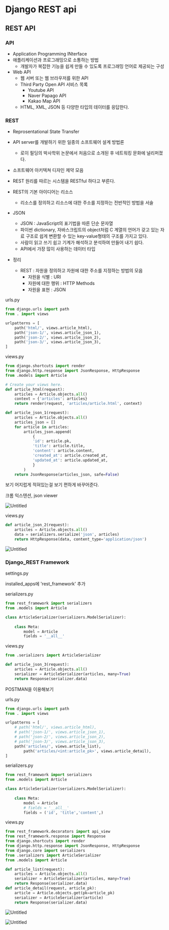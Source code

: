 # Django REST api

## REST API

### API

- Application Programming INterface
- 애플리케이션과 프로그래밍으로 소통하는 방법
    - 개발자가 복잡한 기능을 쉽게 만들 수 있도록 프로그래밍 언어로 제공되는 구성
- Web API
    - 웹 서버 또는 웹 브라우저를 위한 API
    - Third Party Open API 서비스 목록
        - Youtube API
        - Naver Papago API
        - Kakao Map API
    - HTML, XML, JSON 등 다양한 타입의 데이터를 응답한다.
    

### REST

- Reprosentational State Transfer
- API server를 개발하기 위한 일종의 소프트웨어 설계 방법론
    - 로이 필딩의 박사학위 논문에서 처음으로 소개된 후 네트워킹 문화에 널리퍼졌다.
- 소프트웨어 아키텍쳐 디자인 제약 모음
- REST 원리를 따르는 시스템을 RESTful 하다고 부른다.
- REST의 기본 아이디어는 리소스
    - 리소스를 정의하고 리소스에 대한 주소를 지정하는 전반적인 방법을 서술

- JSON
    - JSON : JavaScript의 표기법을 따른 단순 문자열
    - 파이썬 dictionary, 자바스크립트의 object처럼 C 계열의 언어가 갖고 있는 자료 구조로 쉽게 변환할 수 있는 key-value형태의 구조를 가지고 있다.
    - 사람이 읽고 쓰기 쉽고 기계가 해석하고 분석하여 만들어 내기 쉽다.
    - API에서 가장 많이 사용하는 데이터 타입
- 정리
    - REST : 자원을 정의하고 자원에 대한 주소를 지정하는 방법의 모음
        - 자원을 식별 : URI
        - 자원에 대한 행위 : HTTP Methods
        - 자원을 표현 : JSON

urls.py

```python
from django.urls import path
from . import views

urlpatterns = [
    path('html/', views.article_html),
    path('json-1/', views.article_json_1),
    path('json-2/', views.article_json_2),
    path('json-3/', views.article_json_3),
]
```

views.py

```python
from django.shortcuts import render
from django.http.response import JsonResponse, HttpResponse
from .models import Article

# Create your views here.
def article_html(request):
    articles = Article.objects.all()
    context = {'articles': articles}
    return render(request, 'articles/article.html', context)

def article_json_1(request):
    articles = Article.objects.all()
    articles_json = []
    for article in articles:
        articles_json.append(
            {
            'id': article.pk,
            'title': article.title,
            'content': article.content, 
            'created_at': article.created_at,
            'updated_at': article.updated_at,
            }
        )
    return JsonResponse(articles_json, safe=False)
```

보기 어지럽게 적혀있는걸 보기 편하게 바꾸어준다.

크롬 익스텐션, json viewer

![Untitled](https://s3-us-west-2.amazonaws.com/secure.notion-static.com/04a3fec0-b08e-4f6c-be44-468d11c467e2/Untitled.png)

views.py

```python
def article_json_2(request):
    articles = Article.objects.all()
    data = serializers.serialize('json', articles)
    return HttpResponse(data, content_type='application/json')
```

![Untitled](https://s3-us-west-2.amazonaws.com/secure.notion-static.com/8b88db89-41d7-46e5-b3cf-a96c1c13eb65/Untitled.png)

### Django_REST Framework

settings.py

installed_apps에 'rest_framework' 추가

serializers.py

```python
from rest_framework import serializers
from .models import Article

class ArticleSerializer(serializers.ModelSerializer):
    
    class Meta:
        model = Article
        fields = '__all__'
```

views.py

```python
from .serializers import ArticleSerializer

def article_json_3(request):
    articles = Article.objects.all()
    serializer = ArticleSerializer(articles, many=True)
    return Response(serializer.data)
```

POSTMAN을 이용해보기

urls.py

```python
from django.urls import path
from . import views

urlpatterns = [
    # path('html/', views.article_html),
    # path('json-1/', views.article_json_1),
    # path('json-2/', views.article_json_2),
    # path('json-3/', views.article_json_3),
    path('articles/', views.article_list),
		path('articles/<int:article_pk>', views.article_detail),
]
```

serializers.py

```python
from rest_framework import serializers
from .models import Article

class ArticleSerializer(serializers.ModelSerializer):
    
    class Meta:
        model = Article
        # fields = '__all__'
        fields = ('id', 'title','content',)
```

views.py

```python
from rest_framework.decorators import api_view
from rest_framework.response import Response
from django.shortcuts import render
from django.http.response import JsonResponse, HttpResponse
from django.core import serializers
from .serializers import ArticleSerializer
from .models import Article

def article_list(request):
    articles = Article.objects.all()
    serializer = ArticleSerializer(articles, many=True)
    return Response(serializer.data)
def article_detail(request, article_pk):
    article = Article.objects.get(pk=article_pk)
    serializer = ArticleSerializer(article)
    return Response(serializer.data)
```

![Untitled](https://s3-us-west-2.amazonaws.com/secure.notion-static.com/81561830-d4cf-4b15-bad9-0e9b73533a3f/Untitled.png)

![Untitled](https://s3-us-west-2.amazonaws.com/secure.notion-static.com/1e5edb98-8b89-486f-ba2b-08008ffcb20e/Untitled.png)
